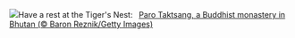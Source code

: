 ![](https://www.bing.com/th?id=OHR.BhutanMonastery_EN-US2804780711_UHD.jpg&w=1000)Have a rest at the Tiger's Nest:&nbsp;&ensp;[Paro Taktsang, a Buddhist monastery in Bhutan (© Baron Reznik/Getty Images)](https://www.bing.com/th?id=OHR.BhutanMonastery_EN-US2804780711_UHD.jpg)
<br><br/>
